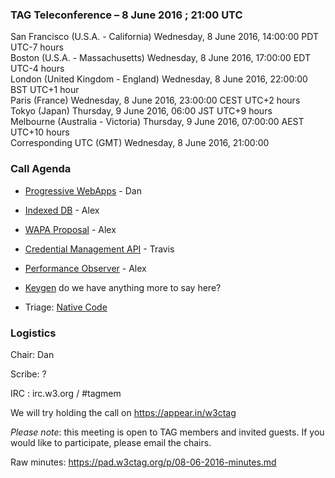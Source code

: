 ### TAG Teleconference – 8 June 2016 ; 21:00 UTC

San Francisco (U.S.A. - California)	Wednesday, 8 June 2016, 14:00:00	PDT	UTC-7 hours  
Boston (U.S.A. - Massachusetts)	Wednesday, 8 June 2016, 17:00:00	EDT	UTC-4 hours  
London (United Kingdom - England)	Wednesday, 8 June 2016, 22:00:00	BST	UTC+1 hour  
Paris (France)	Wednesday, 8 June 2016, 23:00:00	CEST	UTC+2 hours  
Tokyo (Japan)	Thursday, 9 June 2016, 06:00	JST	UTC+9 hours  
Melbourne (Australia - Victoria)	Thursday, 9 June 2016, 07:00:00	AEST	UTC+10 hours  
Corresponding UTC (GMT)	Wednesday, 8 June 2016, 21:00:00	 

### Call Agenda
* [Progressive WebApps](https://github.com/w3ctag/spec-reviews/issues/123) - Dan
* [Indexed DB](https://github.com/w3ctag/spec-reviews/issues/84) - Alex
* [WAPA Proposal](https://github.com/w3ctag/spec-reviews/issues/63) - Alex
* [Credential Management API](https://github.com/w3ctag/spec-reviews/issues/49) - Travis
* [Performance Observer](https://github.com/w3ctag/spec-reviews/issues/18) - Alex
* [Keygen](https://lists.w3.org/Archives/Public/www-tag/2016May/0006.html) do we have anything more to say here?

* Triage: [Native Code](https://lists.w3.org/Archives/Public/www-tag/2016Jun/0005.html)


### Logistics

Chair: Dan

Scribe: ?

IRC : irc.w3.org / #tagmem

We will try holding the call on https://appear.in/w3ctag 

*Please note*: this meeting is open to TAG members and invited guests. If you would like to participate, please email the chairs.

Raw minutes: https://pad.w3ctag.org/p/08-06-2016-minutes.md
